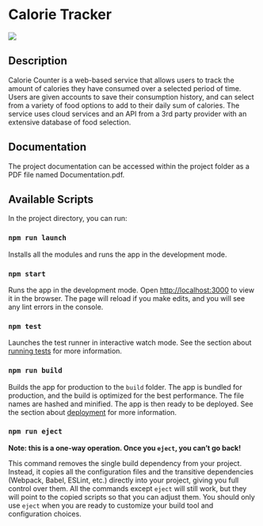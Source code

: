# Calorie Tracker

<img src="https://img.shields.io/github/license/ulasonat/CalorieTracker">

## Description
Calorie Counter is a web-based service that allows users to track the amount of calories they have consumed over a selected period of time. Users are given accounts to save their consumption history, and can select from a variety of food options to add to their daily sum of calories. The service uses cloud services and an API from a 3rd party provider with an extensive database of food selection.

## Documentation
The project documentation can be accessed within the project folder as a PDF file named Documentation.pdf.

## Available Scripts
In the project directory, you can run:

### `npm run launch`
Installs all the modules and runs the app in the development mode.

### `npm start`
Runs the app in the development mode. Open [http://localhost:3000](http://localhost:3000) to view it in the browser. The page will reload if you make edits, and you will see any lint errors in the console.

### `npm test`
Launches the test runner in interactive watch mode. See the section about [running tests](https://facebook.github.io/create-react-app/docs/running-tests) for more information.

### `npm run build`
Builds the app for production to the `build` folder. The app is bundled for production, and the build is optimized for the best performance. The file names are hashed and minified. The app is then ready to be deployed. See the section about [deployment](https://facebook.github.io/create-react-app/docs/deployment) for more information.

### `npm run eject`
**Note: this is a one-way operation. Once you `eject`, you can’t go back!**

This command removes the single build dependency from your project. Instead, it copies all the configuration files and the transitive dependencies (Webpack, Babel, ESLint, etc.) directly into your project, giving you full control over them. All the commands except `eject` will still work, but they will point to the copied scripts so that you can adjust them. You should only use `eject` when you are ready to customize your build tool and configuration choices.

